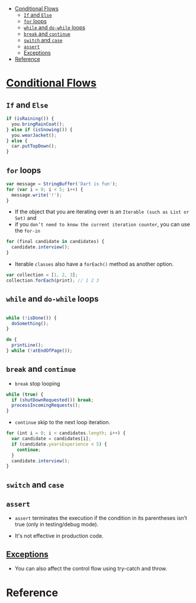 - [Conditional Flows](#conditional-flows)
  - [`If` and `Else`](#if-and-else)
  - [`for` loops](#for-loops)
  - [`while` and `do-while` loops](#while-and-do-while-loops)
  - [`break` and `continue`](#break-and-continue)
  - [`switch` and `case`](#switch-and-case)
  - [`assert`](#assert)
  - [Exceptions](#exceptions)
- [Reference](#reference)

# [Conditional Flows](https://dart.dev/guides/language/language-tour#control-flow-statements)

## `If` and `Else`

```js
if (isRaining()) {
  you.bringRainCoat();
} else if (isSnowing()) {
  you.wearJacket();
} else {
  car.putTopDown();
}
```


## `for` loops

```js
var message = StringBuffer('Dart is fun');
for (var i = 0; i < 5; i++) {
  message.write('!');
}
```

- If the object that you are iterating over is an `Iterable (such as List or Set)` and 
- if you `don’t need to know the current iteration counter`, you can use the `for-in`
  

```js
for (final candidate in candidates) {
  candidate.interview();
}
```

- Iterable `classes` also have a `forEach()` method as another option.

```js
var collection = [1, 2, 3];
collection.forEach(print); // 1 2 3
```


## `while` and `do-while` loops


```js

while (!isDone()) {
  doSomething();
}
```

```js
do {
  printLine();
} while (!atEndOfPage());
```


## `break` and `continue`

- `break` stop looping

```js
while (true) {
  if (shutDownRequested()) break;
  processIncomingRequests();
}
```

- `continue` skip to the next loop iteration.

```js
for (int i = 0; i < candidates.length; i++) {
  var candidate = candidates[i];
  if (candidate.yearsExperience < 5) {
    continue;
  }
  candidate.interview();
}
```

## `switch` and `case`

## `assert`

- `assert` terminates the execution if the condition in its parentheses isn’t true (only in testing/debug mode). 
  
- It's not effective in production code.

## [Exceptions](dart_exceptions.md)

- You can also affect the control flow using try-catch and throw.

# Reference